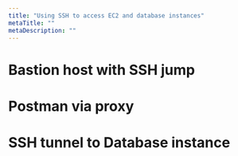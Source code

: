 ```yaml
---
title: "Using SSH to access EC2 and database instances"
metaTitle: ""
metaDescription: ""
---
```


# Bastion host with SSH jump

# Postman via proxy

# SSH tunnel to Database instance


